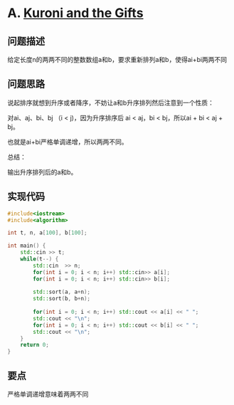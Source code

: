 # A. [Kuroni and the Gifts](https://codeforces.com/problemset/problem/1305/A)

## 问题描述

给定长度n的两两不同的整数数组a和b，要求重新排列a和b，使得ai+bi两两不同



## 问题思路

说起排序就想到升序或者降序，不妨让a和b升序排列然后注意到一个性质：



对ai、aj、bi、bj （i < j)，因为升序排序后 ai < aj，bi < bj，所以ai + bi < aj + bj。

也就是ai+bi严格单调递增，所以两两不同。



总结：

输出升序排列后的a和b。



## 实现代码

```c++
#include<iostream>
#include<algorithm>

int t, n, a[100], b[100];

int main() {
	std::cin >> t;
	while(t--) {
		std::cin  >> n;
		for(int i = 0; i < n; i++) std::cin>> a[i];
		for(int i = 0; i < n; i++) std::cin>> b[i];
		
		std::sort(a, a+n);
		std::sort(b, b+n);
		
		for(int i = 0; i < n; i++) std::cout << a[i] << " ";
		std::cout << "\n";
		for(int i = 0; i < n; i++) std::cout << b[i] << " ";
		std::cout << "\n";
	}
	return 0;
} 
```



## 要点

严格单调递增意味着两两不同

